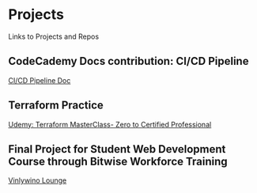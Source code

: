 # Projects
Links to Projects and Repos

## CodeCademy Docs contribution: CI/CD Pipeline
[CI/CD Pipeline Doc](https://www.codecademy.com/resources/docs/general/cicd-pipeline)
## Terraform Practice
[Udemy: Terraform MasterClass- Zero to Certified Professional](https://github.com/NicAtak/Terraform-Projects)
## Final Project for Student Web Development Course through Bitwise Workforce Training
[Vinlywino Lounge](https://nicatak.github.io/Lounge/index.html)
